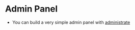 # Admin Panel

- You can build a very simple admin panel with [administrate](https://github.com/thoughtbot/administrate)

